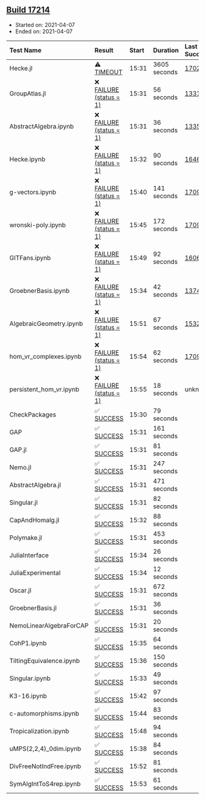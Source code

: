 ## [Build 17214](https://oscarci.mathematik.uni-kl.de/job/oscar/17214/)

* Started on: 2021-04-07
* Ended on: 2021-04-07

| Test Name    | Result | Start | Duration | Last Success | First Failure |
|:-------------|:-------|:------|:---------|:-------------|:--------------|
| Hecke.jl | ⚠ [TIMEOUT](https://oscarci.mathematik.uni-kl.de/job/oscar/17214/artifact/logs/build-17214/Hecke.jl.log) | 15:31 | 3605 seconds | [17022](https://oscarci.mathematik.uni-kl.de/job/oscar/17022/) | [17023](https://oscarci.mathematik.uni-kl.de/job/oscar/17023/) |
| GroupAtlas.jl | ❌ [FAILURE (status = 1)](https://oscarci.mathematik.uni-kl.de/job/oscar/17214/artifact/logs/build-17214/GroupAtlas.jl.log) | 15:31 | 56 seconds | [13311](https://oscarci.mathematik.uni-kl.de/job/oscar/13311/) | [13312](https://oscarci.mathematik.uni-kl.de/job/oscar/13312/) |
| AbstractAlgebra.ipynb | ❌ [FAILURE (status = 1)](https://oscarci.mathematik.uni-kl.de/job/oscar/17214/artifact/logs/build-17214/AbstractAlgebra.ipynb.log) | 15:31 | 36 seconds | [13355](https://oscarci.mathematik.uni-kl.de/job/oscar/13355/) | [13356](https://oscarci.mathematik.uni-kl.de/job/oscar/13356/) |
| Hecke.ipynb | ❌ [FAILURE (status = 1)](https://oscarci.mathematik.uni-kl.de/job/oscar/17214/artifact/logs/build-17214/Hecke.ipynb.log) | 15:32 | 90 seconds | [16463](https://oscarci.mathematik.uni-kl.de/job/oscar/16463/) | [16464](https://oscarci.mathematik.uni-kl.de/job/oscar/16464/) |
| g-vectors.ipynb | ❌ [FAILURE (status = 1)](https://oscarci.mathematik.uni-kl.de/job/oscar/17214/artifact/logs/build-17214/g-vectors.ipynb.log) | 15:40 | 141 seconds | [17099](https://oscarci.mathematik.uni-kl.de/job/oscar/17099/) | [17100](https://oscarci.mathematik.uni-kl.de/job/oscar/17100/) |
| wronski-poly.ipynb | ❌ [FAILURE (status = 1)](https://oscarci.mathematik.uni-kl.de/job/oscar/17214/artifact/logs/build-17214/wronski-poly.ipynb.log) | 15:45 | 172 seconds | [17098](https://oscarci.mathematik.uni-kl.de/job/oscar/17098/) | [17099](https://oscarci.mathematik.uni-kl.de/job/oscar/17099/) |
| GITFans.ipynb | ❌ [FAILURE (status = 1)](https://oscarci.mathematik.uni-kl.de/job/oscar/17214/artifact/logs/build-17214/GITFans.ipynb.log) | 15:49 | 92 seconds | [16068](https://oscarci.mathematik.uni-kl.de/job/oscar/16068/) | [16069](https://oscarci.mathematik.uni-kl.de/job/oscar/16069/) |
| GroebnerBasis.ipynb | ❌ [FAILURE (status = 1)](https://oscarci.mathematik.uni-kl.de/job/oscar/17214/artifact/logs/build-17214/GroebnerBasis.ipynb.log) | 15:34 | 42 seconds | [13748](https://oscarci.mathematik.uni-kl.de/job/oscar/13748/) | [13749](https://oscarci.mathematik.uni-kl.de/job/oscar/13749/) |
| AlgebraicGeometry.ipynb | ❌ [FAILURE (status = 1)](https://oscarci.mathematik.uni-kl.de/job/oscar/17214/artifact/logs/build-17214/AlgebraicGeometry.ipynb.log) | 15:51 | 67 seconds | [15322](https://oscarci.mathematik.uni-kl.de/job/oscar/15322/) | [15323](https://oscarci.mathematik.uni-kl.de/job/oscar/15323/) |
| hom_vr_complexes.ipynb | ❌ [FAILURE (status = 1)](https://oscarci.mathematik.uni-kl.de/job/oscar/17214/artifact/logs/build-17214/hom_vr_complexes.ipynb.log) | 15:54 | 62 seconds | [17099](https://oscarci.mathematik.uni-kl.de/job/oscar/17099/) | [17100](https://oscarci.mathematik.uni-kl.de/job/oscar/17100/) |
| persistent_hom_vr.ipynb | ❌ [FAILURE (status = 1)](https://oscarci.mathematik.uni-kl.de/job/oscar/17214/artifact/logs/build-17214/persistent_hom_vr.ipynb.log) | 15:55 | 18 seconds | unknown | unknown |
| CheckPackages | ✅ [SUCCESS](https://oscarci.mathematik.uni-kl.de/job/oscar/17214/artifact/logs/build-17214/CheckPackages.log) | 15:30 | 79 seconds |  |  |
| GAP | ✅ [SUCCESS](https://oscarci.mathematik.uni-kl.de/job/oscar/17214/artifact/logs/build-17214/GAP.log) | 15:31 | 161 seconds |  |  |
| GAP.jl | ✅ [SUCCESS](https://oscarci.mathematik.uni-kl.de/job/oscar/17214/artifact/logs/build-17214/GAP.jl.log) | 15:31 | 81 seconds |  |  |
| Nemo.jl | ✅ [SUCCESS](https://oscarci.mathematik.uni-kl.de/job/oscar/17214/artifact/logs/build-17214/Nemo.jl.log) | 15:31 | 247 seconds |  |  |
| AbstractAlgebra.jl | ✅ [SUCCESS](https://oscarci.mathematik.uni-kl.de/job/oscar/17214/artifact/logs/build-17214/AbstractAlgebra.jl.log) | 15:31 | 471 seconds |  |  |
| Singular.jl | ✅ [SUCCESS](https://oscarci.mathematik.uni-kl.de/job/oscar/17214/artifact/logs/build-17214/Singular.jl.log) | 15:31 | 82 seconds |  |  |
| CapAndHomalg.jl | ✅ [SUCCESS](https://oscarci.mathematik.uni-kl.de/job/oscar/17214/artifact/logs/build-17214/CapAndHomalg.jl.log) | 15:32 | 88 seconds |  |  |
| Polymake.jl | ✅ [SUCCESS](https://oscarci.mathematik.uni-kl.de/job/oscar/17214/artifact/logs/build-17214/Polymake.jl.log) | 15:31 | 453 seconds |  |  |
| JuliaInterface | ✅ [SUCCESS](https://oscarci.mathematik.uni-kl.de/job/oscar/17214/artifact/logs/build-17214/JuliaInterface.log) | 15:34 | 26 seconds |  |  |
| JuliaExperimental | ✅ [SUCCESS](https://oscarci.mathematik.uni-kl.de/job/oscar/17214/artifact/logs/build-17214/JuliaExperimental.log) | 15:34 | 12 seconds |  |  |
| Oscar.jl | ✅ [SUCCESS](https://oscarci.mathematik.uni-kl.de/job/oscar/17214/artifact/logs/build-17214/Oscar.jl.log) | 15:31 | 672 seconds |  |  |
| GroebnerBasis.jl | ✅ [SUCCESS](https://oscarci.mathematik.uni-kl.de/job/oscar/17214/artifact/logs/build-17214/GroebnerBasis.jl.log) | 15:31 | 36 seconds |  |  |
| NemoLinearAlgebraForCAP | ✅ [SUCCESS](https://oscarci.mathematik.uni-kl.de/job/oscar/17214/artifact/logs/build-17214/NemoLinearAlgebraForCAP.log) | 15:31 | 20 seconds |  |  |
| CohP1.ipynb | ✅ [SUCCESS](https://oscarci.mathematik.uni-kl.de/job/oscar/17214/artifact/logs/build-17214/CohP1.ipynb.log) | 15:35 | 64 seconds |  |  |
| TiltingEquivalence.ipynb | ✅ [SUCCESS](https://oscarci.mathematik.uni-kl.de/job/oscar/17214/artifact/logs/build-17214/TiltingEquivalence.ipynb.log) | 15:36 | 150 seconds |  |  |
| Singular.ipynb | ✅ [SUCCESS](https://oscarci.mathematik.uni-kl.de/job/oscar/17214/artifact/logs/build-17214/Singular.ipynb.log) | 15:33 | 49 seconds |  |  |
| K3-16.ipynb | ✅ [SUCCESS](https://oscarci.mathematik.uni-kl.de/job/oscar/17214/artifact/logs/build-17214/K3-16.ipynb.log) | 15:42 | 97 seconds |  |  |
| c-automorphisms.ipynb | ✅ [SUCCESS](https://oscarci.mathematik.uni-kl.de/job/oscar/17214/artifact/logs/build-17214/c-automorphisms.ipynb.log) | 15:44 | 83 seconds |  |  |
| Tropicalization.ipynb | ✅ [SUCCESS](https://oscarci.mathematik.uni-kl.de/job/oscar/17214/artifact/logs/build-17214/Tropicalization.ipynb.log) | 15:48 | 94 seconds |  |  |
| uMPS(2,2,4)_0dim.ipynb | ✅ [SUCCESS](https://oscarci.mathematik.uni-kl.de/job/oscar/17214/artifact/logs/build-17214/uMPS-2-2-4-_0dim.ipynb.log) | 15:38 | 84 seconds |  |  |
| DivFreeNotIndFree.ipynb | ✅ [SUCCESS](https://oscarci.mathematik.uni-kl.de/job/oscar/17214/artifact/logs/build-17214/DivFreeNotIndFree.ipynb.log) | 15:52 | 81 seconds |  |  |
| SymAlgIntToS4rep.ipynb | ✅ [SUCCESS](https://oscarci.mathematik.uni-kl.de/job/oscar/17214/artifact/logs/build-17214/SymAlgIntToS4rep.ipynb.log) | 15:53 | 61 seconds |  |  |
